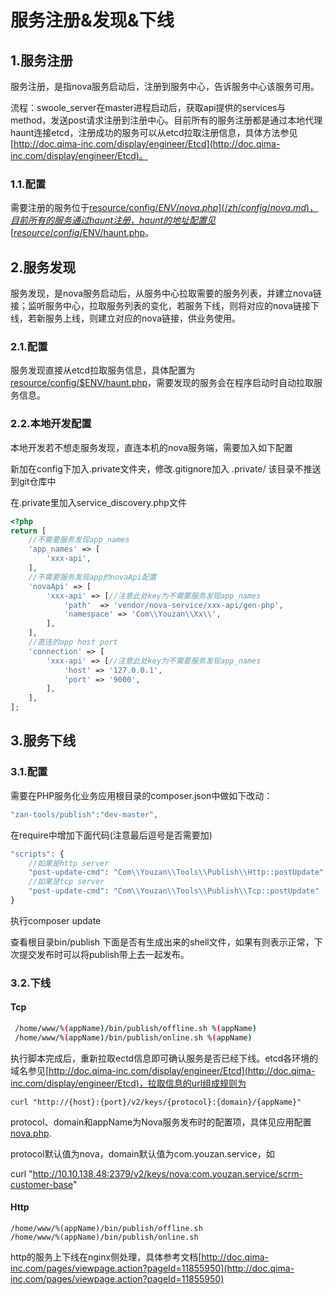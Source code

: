 # 服务注册&发现&下线

## 1.服务注册

服务注册，是指nova服务启动后，注册到服务中心，告诉服务中心该服务可用。

流程：swoole\_server在master进程启动后，获取api提供的services与method，发送post请求注册到注册中心。目前所有的服务注册都是通过本地代理haunt连接etcd，注册成功的服务可以从etcd拉取注册信息，具体方法参见[http://doc.qima-inc.com/display/engineer/Etcd](http://doc.qima-inc.com/display/engineer/Etcd)。

### 1.1.配置

需要注册的服务位于[resource/config/$ENV/nova.php](/zh/config/nova.md)，目前所有的服务通过haunt注册，haunt的地址配置见[resource/config/$ENV/haunt.php](/zh/config/haunt.md)。

## 2.服务发现

服务发现，是nova服务启动后，从服务中心拉取需要的服务列表，并建立nova链接；监听服务中心，拉取服务列表的变化，若服务下线，则将对应的nova链接下线，若新服务上线，则建立对应的nova链接，供业务使用。

### 2.1.配置

服务发现直接从etcd拉取服务信息，具体配置为[resource/config/$ENV/haunt.php](/zh/config/haunt.md)，需要发现的服务会在程序启动时自动拉取服务信息。

### 2.2.本地开发配置

本地开发若不想走服务发现，直连本机的nova服务端，需要加入如下配置

新加在config下加入.private文件夹，修改.gitignore加入 .private/ 该目录不推送到git仓库中

在.private里加入service\_discovery.php文件

```php
<?php
return [
    //不需要服务发现app_names
    'app_names' => [
        'xxx-api',
    ],
    //不需要服务发现app的novaApi配置
    'novaApi' => [
        'xxx-api' => [//注意此处key为不需要服务发现app_names
            'path'  => 'vendor/nova-service/xxx-api/gen-php',
            'namespace' => 'Com\\Youzan\\Xx\\',
        ],
    ],
    //直连的app host port
    'connection' => [
        'xxx-api' => [//注意此处key为不需要服务发现app_names
            'host' => '127.0.0.1',
            'port' => '9000',
        ],
    ],
];
```

## 3.服务下线

### 3.1.配置

需要在PHP服务化业务应用根目录的composer.json中做如下改动：

```php
"zan-tools/publish":"dev-master",
```

在require中增加下面代码\(注意最后逗号是否需要加\)

```php
"scripts": {
    //如果是http server
    "post-update-cmd": "Com\\Youzan\\Tools\\Publish\\Http::postUpdate"
    //如果是tcp server
    "post-update-cmd": "Com\\Youzan\\Tools\\Publish\\Tcp::postUpdate"
}
```

执行composer update

查看根目录bin/publish 下面是否有生成出来的shell文件，如果有则表示正常，下次提交发布时可以将publish带上去一起发布。

### 3.2.下线

#### Tcp

```bash
 /home/www/%(appName)/bin/publish/offline.sh %(appName)
 /home/www/%(appName)/bin/publish/online.sh %(appName)
```

执行脚本完成后，重新拉取ectd信息即可确认服务是否已经下线。etcd各环境的域名参见[http://doc.qima-inc.com/display/engineer/Etcd](http://doc.qima-inc.com/display/engineer/Etcd)，拉取信息的url组成规则为

```
curl "http://{host}:{port}/v2/keys/{protocol}:{domain}/{appName}"
```

protocol、domain和appName为Nova服务发布时的配置项，具体见应用配置[nova.php](/zh/config/nova.md).

protocol默认值为nova，domain默认值为com.youzan.service，如

curl "http://10.10.138.48:2379/v2/keys/nova:com.youzan.service/scrm-customer-base"

#### Http

```
/home/www/%(appName)/bin/publish/offline.sh
/home/www/%(appName)/bin/publish/online.sh
```

http的服务上下线在nginx侧处理，具体参考文档[http://doc.qima-inc.com/pages/viewpage.action?pageId=11855950](http://doc.qima-inc.com/pages/viewpage.action?pageId=11855950)

